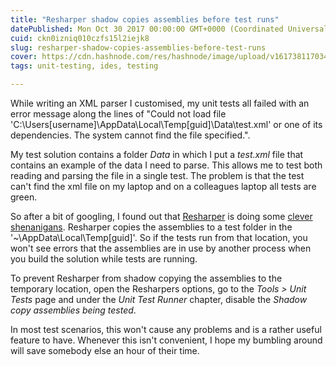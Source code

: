 ```yaml
---
title: "Resharper shadow copies assemblies before test runs"
datePublished: Mon Oct 30 2017 00:00:00 GMT+0000 (Coordinated Universal Time)
cuid: ckn0izniq010czfs15l2iejk8
slug: resharper-shadow-copies-assemblies-before-test-runs
cover: https://cdn.hashnode.com/res/hashnode/image/upload/v1617381170345/WrC0ERWHB.jpeg
tags: unit-testing, ides, testing

---
```



While writing an XML parser I customised, my unit tests all failed with an error message along the lines of "Could not load file 'C:\Users[username]\AppData\Local\Temp[guid]\Data\test.xml' or one of its dependencies. The system cannot find the file specified.".

My test solution contains a folder _Data_ in which I put a _test.xml_ file that contains an example of the data I need to parse. This allows me to test both reading and parsing the file in a single test. The problem is that the test can't find the xml file on my laptop and on a colleagues laptop all tests are green.

So after a bit of googling, I found out that [Resharper](https://www.jetbrains.com/resharper/) is doing some [clever shenanigans](https://stackoverflow.com/questions/16231084/resharper-runs-unittest-from-different-location). Resharper copies the assemblies to a test folder in the '~\AppData\Local\Temp[guid]\'. So if the tests run from that location, you won't see errors that the assemblies are in use by another process when you build the solution while tests are running.

To prevent Resharper from shadow copying the assemblies to the temporary location, open the Resharpers options, go to the _Tools > Unit Tests_ page and under the _Unit Test Runner_ chapter, disable the _Shadow copy assemblies being tested_.

In most test scenarios, this won't cause any problems and is a rather useful feature to have. Whenever this isn't convenient, I hope my bumbling around will save somebody else an hour of their time.
